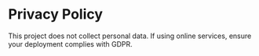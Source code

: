 # Privacy Policy
This project does not collect personal data. If using online services, ensure your deployment complies with GDPR.